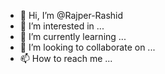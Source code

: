 - 👋 Hi, I’m @Rajper-Rashid
- 👀 I’m interested in ...
- 🌱 I’m currently learning ...
- 💞️ I’m looking to collaborate on ...
- 📫 How to reach me ...

<!---
Rajper-Rashid/Rajper-Rashid is a ✨ special ✨ repository because its `README.md` (this file) appears on your GitHub profile.
You can click the Preview link to take a look at your changes.
--->
